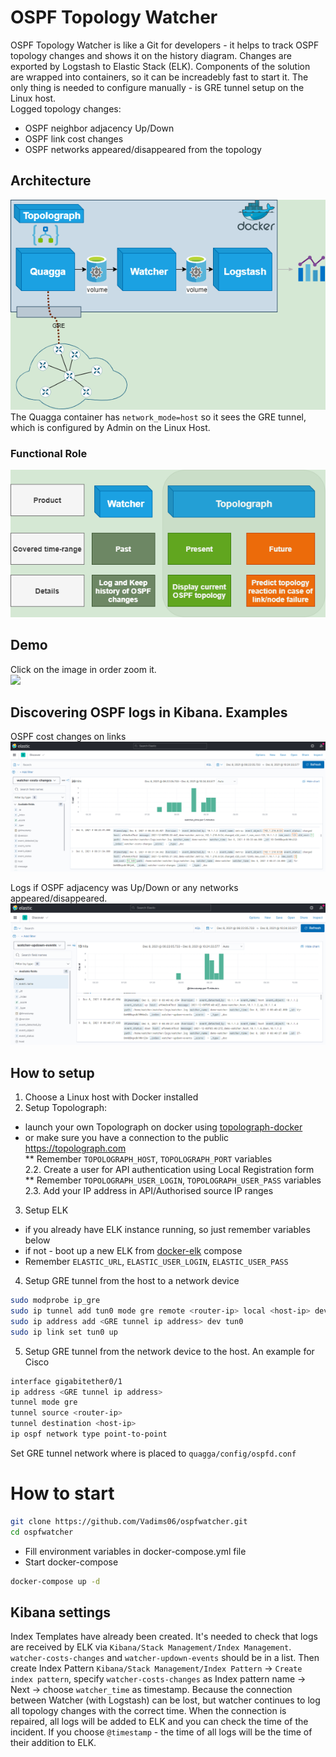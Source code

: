 # OSPF Topology Watcher
OSPF Topology Watcher is like a Git for developers - it helps to track OSPF topology changes and shows it on the history diagram. Changes are exported by Logstash to Elastic Stack (ELK). Components of the solution are wrapped into containers, so it can be increadebly fast to start it. The only thing is needed to configure manually - is GRE tunnel setup on the Linux host.  
Logged topology changes:
* OSPF neighbor adjacency Up/Down
* OSPF link cost changes
* OSPF networks appeared/disappeared from the topology

## Architecture
![](https://github.com/Vadims06/ospfwatcher/blob/f218b754ac7b543ffe46f9bb7df9cba0caf7b5cb/docs/Architecture.png)  
The Quagga container has `network_mode=host` so it sees the GRE tunnel, which is configured by Admin on the Linux Host.  
### Functional Role
![](https://github.com/Vadims06/ospfwatcher/blob/247bb4d330de762cfc4c3fd67135e5740ba8403c/docs/functional-watcher-role.png)
## Demo
Click on the image in order zoom it.  
![](https://github.com/Vadims06/ospfwatcher/blob/ada2ca86df171ec5f1b550da821f0a8ca1cb1df4/docs/ospf-watcher-demo.gif)

## Discovering OSPF logs in Kibana. Examples
OSPF cost changes on links  
![](https://github.com/Vadims06/ospfwatcher/blob/774ffe06131e932bd0d87b430010523d942a2342/docs/cost-changes-raw-logs.png)

Logs if OSPF adjacency was Up/Down or any networks appeared/disappeared.  
![](https://github.com/Vadims06/ospfwatcher/blob/774ffe06131e932bd0d87b430010523d942a2342/docs/host-updown-raw-logs.png)

## How to setup
1. Choose a Linux host with Docker installed
2. Setup Topolograph:  
* launch your own Topolograph on docker using [topolograph-docker](https://github.com/Vadims06/topolograph-docker)
* or make sure you have a connection to the public https://topolograph.com  
** Remember `TOPOLOGRAPH_HOST`, `TOPOLOGRAPH_PORT` variables  
2.2. Create a user for API authentication using Local Registration form  
** Remember `TOPOLOGRAPH_USER_LOGIN`, `TOPOLOGRAPH_USER_PASS` variables  
2.3. Add your IP address in API/Authorised source IP ranges  
3. Setup ELK  
* if you already have ELK instance running, so just remember variables below
* if not - boot up a new ELK from [docker-elk](https://github.com/deviantony/docker-elk) compose
* Remember `ELASTIC_URL`, `ELASTIC_USER_LOGIN`, `ELASTIC_USER_PASS`  
4. Setup GRE tunnel from the host to a network device  
```bash
sudo modprobe ip_gre
sudo ip tunnel add tun0 mode gre remote <router-ip> local <host-ip> dev eth0 ttl 255
sudo ip address add <GRE tunnel ip address> dev tun0
sudo ip link set tun0 up
```
5. Setup GRE tunnel from the network device to the host. An example for Cisco
```bash
interface gigabitether0/1
ip address <GRE tunnel ip address>
tunnel mode gre
tunnel source <router-ip>
tunnel destination <host-ip>
ip ospf network type point-to-point
```
Set GRE tunnel network where <GRE tunnel ip address> is placed to `quagga/config/ospfd.conf`
 
# How to start
```bash
git clone https://github.com/Vadims06/ospfwatcher.git
cd ospfwatcher
```
* Fill environment variables in docker-compose.yml file
* Start docker-compose  
```bash
docker-compose up -d
```

 ## Kibana settings
 Index Templates have already been created. It's needed to check that logs are received by ELK via `Kibana/Stack Management/Index Management`. `watcher-costs-changes` and `watcher-updown-events` should be in a list. Then create Index Pattern `Kibana/Stack Management/Index Pattern` -> `Create index pattern`, specify `watcher-costs-changes` as Index pattern name -> Next -> choose `watcher_time` as timestamp. Because the connection between Watcher (with Logstash) can be lost, but watcher continues to log all topology changes with the correct time. When the connection is repaired, all logs will be added to ELK and you can check the time of the incident. If you choose `@timestamp` - the time of all logs will be the time of their addition to ELK.  
